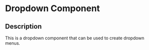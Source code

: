 # Dropdown Component

## Description

This is a dropdown component that can be used to create dropdown menus.
